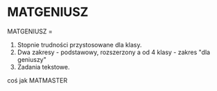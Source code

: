 # MATGENIUSZ
MATGENIUSZ =
1. Stopnie trudności przystosowane dla klasy.
2. Dwa zakresy - podstawowy, rozszerzony a od 4 klasy - zakres "dla geniuszy"
3. Zadania tekstowe.

coś jak MATMASTER

